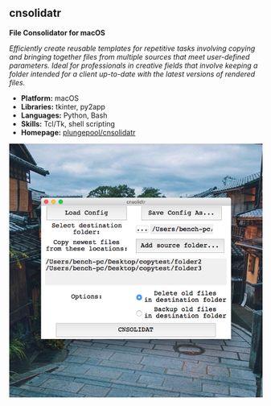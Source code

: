 ## **cnsolidatr**

**File Consolidator for macOS**

*Efficiently create reusable templates for repetitive tasks involving copying and bringing together files from multiple sources that meet user-defined parameters. Ideal for professionals in creative fields that involve keeping a folder intended for a client up-to-date with the latest versions of rendered files.*

- **Platform:** macOS
- **Libraries:** tkinter, py2app
- **Languages:** Python, Bash
- **Skills:** Tcl/Tk, shell scripting
- **Homepage:** [plungepool/cnsolidatr](https://github.com/plungepool/cnsolidatr)

![Desktop view of cnsolidatr tool](../media/cnsolidatr_screenshot1.png)